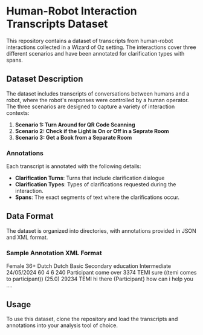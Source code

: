 # Human-Robot Interaction Transcripts Dataset

This repository contains a dataset of transcripts from human-robot interactions collected in a Wizard of Oz setting. The interactions cover three different scenarios and have been annotated for clarification types with spans.

## Dataset Description

The dataset includes transcripts of conversations between humans and a robot, where the robot's responses were controlled by a human operator. The three scenarios are designed to capture a variety of interaction contexts:

1. **Scenario 1: Turn Around for QR Code Scanning**
2. **Scenario 2: Check if the Light is On or Off in a Seprate Room**
3. **Scenario 3: Get a Book from a Separate Room**

### Annotations

Each transcript is annotated with the following details:

- **Clarification Turns**: Turns that include clarification dialogue
- **Clarification Types**: Types of clarifications requested during the interaction.
- **Spans**: The exact segments of text where the clarifications occur.

## Data Format

The dataset is organized into directories, with annotations provided in JSON and XML format.


### Sample Annotation XML Format

<dialogue>
  <metadata>
    <gender>Female</gender>
    <age_group>36+</age_group>
    <nationality>Dutch</nationality>
    <first_language>Dutch</first_language>
    <english_skills>Basic</english_skills>
    <education>Secondary education</education>
    <tech_savviness>Intermediate</tech_savviness>
    <date_of_interaction>24/05/2024</date_of_interaction>
    <amount_of_turns>60</amount_of_turns>
    <distinct_clarification_type_count>4</distinct_clarification_type_count>
    <amount_of_interactions>6</amount_of_interactions>
  </metadata>
  <entry>
    <start_ms>240</start_ms>
    <speaker>Participant</speaker>
    <text>come over</text>
    <clarification_turn/>
    <clarification_type/>
  </entry>
  <entry>
    <start_ms>3374</start_ms>
    <speaker>TEMI</speaker>
    <text>sure ((temi comes to participant)) (25.0)</text>
    <clarification_turn/>
    <clarification_type/>
  </entry>
  <entry>
    <start_ms>29234</start_ms>
    <speaker>TEMI</speaker>
    <text>hi there {Participant} how can i help you</text>
    <clarification_turn/>
    <clarification_type/>
  </entry>
....
</dialogue>

## Usage

To use this dataset, clone the repository and load the transcripts and annotations into your analysis tool of choice.
